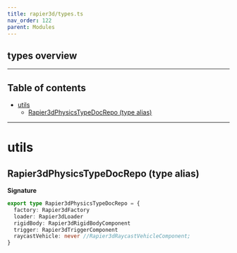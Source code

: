 ```yaml
---
title: rapier3d/types.ts
nav_order: 122
parent: Modules
---
```


## types overview

---

<h2 class="text-delta">Table of contents</h2>

- [utils](#utils)
  - [Rapier3dPhysicsTypeDocRepo (type alias)](#rapier3dphysicstypedocrepo-type-alias)

---

# utils

## Rapier3dPhysicsTypeDocRepo (type alias)

**Signature**

```ts
export type Rapier3dPhysicsTypeDocRepo = {
  factory: Rapier3dFactory
  loader: Rapier3dLoader
  rigidBody: Rapier3dRigidBodyComponent
  trigger: Rapier3dTriggerComponent
  raycastVehicle: never //Rapier3dRaycastVehicleComponent;
}
```
